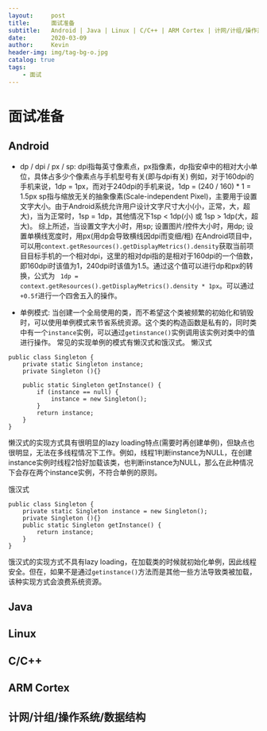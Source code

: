```yaml
---
layout:     post
title:      面试准备
subtitle:   Android | Java | Linux | C/C++ | ARM Cortex | 计网/计组/操作系统/数据结构 ...
date:       2020-03-09
author:     Kevin
header-img: img/tag-bg-o.jpg
catalog: true
tags:
    - 面试
---
```


# 面试准备

## Android

* dp / dpi / px / sp: dpi指每英寸像素点，px指像素，dp指安卓中的相对大小单位，具体占多少个像素点与手机型号有关(即与dpi有关)
例如，对于160dpi的手机来说，1dp = 1px，而对于240dpi的手机来说，1dp = (240 / 160) * 1 = 1.5px
sp指与缩放无关的抽象像素(Scale-independent Pixel)，主要用于设置文字大小。由于Android系统允许用户设计文字尺寸大小(小，正常，大，超大)，当为正常时，1sp = 1dp，其他情况下1sp < 1dp(小) 或 1sp > 1dp(大，超大)。
综上所述，当设置文字大小时，用sp; 设置图片/控件大小时，用dp; 设置单横线宽度时，用px(用dp会导致横线因dpi而变细/粗)
在Android项目中，可以用`context.getResources().getDisplayMetrics().density`获取当前项目目标手机的一个相对dpi，这里的相对dpi指的是相对于160dpi的一个倍数，即160dpi时该值为1，240dpi时该值为1.5。通过这个值可以进行dp和px的转换，公式为 ` 1dp = context.getResources().getDisplayMetrics().density * 1px`。可以通过`+0.5f`进行一个四舍五入的操作。

* 单例模式: 当创建一个全局使用的类，而不希望这个类被频繁的初始化和销毁时，可以使用单例模式来节省系统资源。这个类的构造函数是私有的，同时类中有一个`instance`实例，可以通过`getinstance()`实例调用该实例对类中的值进行操作。
常见的实现单例的模式有懒汉式和饿汉式。
懒汉式
```
public class Singleton {  
    private static Singleton instance;
    private Singleton (){}
  
    public static Singleton getInstance() {  
        if (instance == null) {  
            instance = new Singleton();  
        }
        return instance;  
    }  
}
```
懒汉式的实现方式具有很明显的lazy loading特点(需要时再创建单例)，但缺点也很明显，无法在多线程情况下工作。例如，线程1判断instance为NULL，在创建instance实例时线程2恰好加载该类，也判断instance为NULL，那么在此种情况下会存在两个instance实例，不符合单例的原则。


饿汉式
```
public class Singleton {  
    private static Singleton instance = new Singleton();  
    private Singleton (){}
    public static Singleton getInstance() {  
        return instance;  
    }  
}
```
饿汉式的实现方式不具有lazy loading，在加载类的时候就初始化单例，因此线程安全。但在，如果不是通过`getinstance()`方法而是其他一些方法导致类被加载，该种实现方式会浪费系统资源。

## Java

## Linux

## C/C++

## ARM Cortex

## 计网/计组/操作系统/数据结构

